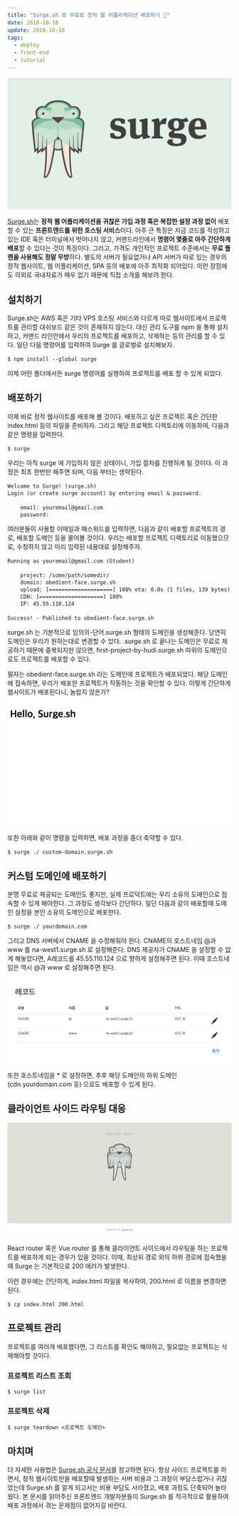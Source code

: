```yaml
---
title: "Surge.sh 로 무료로 정적 웹 어플리케이션 배포하기 🚚"
date: 2018-10-18
update: 2018-10-18
tags:
  - deploy
  - front-end
  - tutorial
---
```


![](./surge.png)

[Surge.sh](https://surge.sh)는 **정적 웹 어플리케이션을 귀찮은 가입 과정 혹은 복잡한 설정 과정 없이** 배포할 수 있는 **프론트엔드를 위한 호스팅 서비스**이다. 아주 큰 특징은 지금 코드를 작성하고 있는 IDE 혹은 터미널에서 벗어나지 않고, 커맨드라인에서 **명령어 몇줄로 아주 간단하게 배포**할 수 있다는 것이 특징이다. 그리고, 가격도 개인적인 프로젝트 수준에서는 **무료 플랜을 사용해도 정말 무방**하다. 별도의 서버가 필요없거나 API 서버가 따로 있는 경우의 정적 웹사이트, 웹 어플리케이션, SPA 등의 배포에 아주 최적화 되어있다. 이런 장점에도 의외로 국내자료가 매우 없기 때문에 직접 소개를 해보려 한다.

## 설치하기

Surge.sh는 AWS 혹은 기타 VPS 호스팅 서비스와 다르게 따로 웹사이트에서 프로젝트를 관리할 대쉬보드 같은 것이 존재하지 않는다. 대신 관리 도구를 npm 을 통해 설치하고, 커맨드 라인안에서 우리의 프로젝트를 배포하고, 삭제하는 등의 관리를 할 수 있다. 일단 다음 명령어를 입력하여 Surge 를 글로벌로 설치해보자.

```
$ npm install --global surge
```

이제 어떤 폴더에서든 surge 명령어를 실행하여 프로젝트를 배포 할 수 있게 되었다.

## 배포하기

이제 바로 정적 웹사이트를 배포해 볼 것이다. 배포하고 싶은 프로젝트 혹은 간단한 index.html 등의 파일을 준비하자. 그리고 해당 프로젝트 디렉토리에 이동하여, 다음과 같은 명령을 입력한다.

```
$ surge
```

우리는 아직 surge 에 가입하지 않은 상태이니, 가입 절차를 진행하게 될 것이다. 이 과정은 최초 한번만 해주면 되며, 다음 부터는 생략된다.

```
Welcome to Surge! (surge.sh)
Login (or create surge account) by entering email & password.

    email: youremail@gmail.com
    password:
```

여러분들이 사용할 이메일과 패스워드를 입력하면, 다음과 같이 배포할 프로젝트의 경로, 배포할 도메인 등을 물어볼 것이다. 우리는 배포할 프로젝트 디렉토리로 이동했으므로, 수정하지 않고 미리 입력된 내용대로 설정해주자.

```
Running as youremail@gmail.com (Student)

    project: /some/path/somedir/
    domain: obedient-face.surge.sh
    upload: [====================] 100% eta: 0.0s (1 files, 139 bytes)
    CDN: [====================] 100%
    IP: 45.55.110.124

Success! - Published to obedient-face.surge.sh
```

surge.sh 는 기본적으로 임의의-단어.surge.sh 형태의 도메인을 생성해준다. 당연히 도메인은 우리가 원하는대로 변경할 수 있다. .surge.sh 로 끝나는 도메인은 무료로 제공하기 때문에 중복되지만 않으면, first-project-by-hudi.surge.sh 따위의 도메인으로도 프로젝트를 배포할 수 있다.

필자는 obedient-face.surge.sh 라는 도메인에 프로젝트가 배포되었다. 해당 도메인에 접속하면, 우리가 배포한 프로젝트가 작동하는 것을 확인할 수 있다. 이렇게 간단하게 웹사이트가 배포된다니, 놀랍지 않은가?

![](./deployed-website.png)

또한 아래와 같이 명령을 입력하면, 배포 과정을 좀더 축약할 수 있다.

```
$ surge ./ custom-domain.surge.sh
```

## 커스텀 도메인에 배포하기

분명 무료로 제공되는 도메인도 좋지만, 실제 프로덕트에는 우리 소유의 도메인으로 접속할 수 있게 해야한다. 그 과정도 생각보다 간단하다. 일단 다음과 같이 배포할때 도메인 설정을 본인 소유의 도메인으로 배포한다.

```
$ surge ./ yourdomain.com
```

그리고 DNS 서버에서 CNAME 을 수정해줘야 한다. CNAME의 호스트네임 @과 www 를 na-west1.surge.sh 로 설정해준다. DNS 제공자가 CNAME 을 설정할 수 없게 해놓았다면, A레코드를 45.55.110.124 으로 향하게 설정해주면 된다. 이때 호스트네임은 역시 @과 www 로 설정해주면 된다.

![](./dns.png)

또한 호스트네임을 \* 로 설정하면, 추후 해당 도메인의 하위 도메인 (cdn.yourdomain.com 등) 으로도 배포할 수 있게 된다.

## 클라이언트 사이드 라우팅 대응

![](./client-side-routing.png)

React router 혹은 Vue router 를 통해 클라이언트 사이드에서 라우팅을 하는 프로젝트를 배포하게 되는 경우가 있을 것이다. 이때, 최상위 경로 외의 하위 경로에 접속했을때 Surge 는 기본적으로 200 에러가 발생한다.

이런 경우에는 간단하게, index.html 파일을 복사하여, 200.html 로 이름을 변경하면 된다.

```
$ cp index.html 200.html
```

## 프로젝트 관리

프로젝트를 여러개 배포했다면, 그 리스트를 확인도 해야하고, 필요없는 프로젝트는 삭제해야할 것이다.

### 프로젝트 리스트 조회

```
$ surge list
```

### 프로젝트 삭제

```
$ surge teardown <프로젝트 도메인>
```

## 마치며

더 자세한 사용법은 [Surge.sh 공식 문서](https://surge.sh/help/getting-started-with-surge)를 참고하면 된다. 항상 사이드 프로젝트를 하면서, 정적 웹사이트만을 배포할때 발생하는 서버 비용과 그 과정이 부담스럽거나 귀찮았는데 Surge.sh 를 알게 되고서는 비용 부담도 사라졌고, 배포 과정도 단축되어 놀라웠다. 본 문서를 읽어주신 프론트엔드 개발자분들이 Surge.sh 를 적극적으로 활용하여 배포 과정에서 겪는 문제점이 없어지길 바란다.
